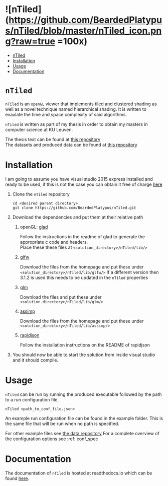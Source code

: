 # ![nTiled](https://github.com/BeardedPlatypus/nTiled/blob/master/nTiled_icon.png?raw=true =100x)

- [nTiled](#ntiled)
- [Installation](#installation)
- [Usage](#usage)
- [Documentation](#documentation)

# `nTiled`

`nTiled` is an `openGL` viewer that implements tiled and clustered shading as
well as a novel technique named hierarchical shading. It is written to evaulate
the time and space complexity of said algorithms.  

`nTiled` is written as part of my thesis in order to obtain my masters in
computer science at KU Leuven.  

The thesis text can be found at [this repository](https://github.com/BeardedPlatypus/thesis-latex)  
The datasets and produced data can be found at [this repository](https://github.com/BeardedPlatypus/thesis-data-suite)  


# Installation

I am going to assume you have visual studio 2015 express installed and ready
to be used, if this is not the case you can obtain it free of charge
[here](https://www.visualstudio.com/downloads/)

1. Clone the `nTiled` repository  

       cd <desired parent directory>
       git clone https://github.com/BeardedPlatypus/nTiled.git
      
2. Download the dependencies and put them at their relative path
   1. openGL: [glad](https://github.com/Dav1dde/glad)  
   
      Follow the instructions in the readme of glad to generate the
      appropriate c code and headers.  
      Place these these files at `<solution_directory>/nTiled/lib/>`   
      
   2. [glfw](http://www.glfw.org)  
   
      Download the files from the homepage and put these under
      `<solution_directory>/nTiled/lib/glfw/>`
      If a different version then 3.1.2 is used this needs to be
      updated in the `nTiled` properties  
      
   3. [glm](https://github.com/g-truc/glm/releases)  
   
      Download the files and put these under
      `<solution_directory>/nTiled/lib/glm/>`  
      
   4. [assimp](http://www.assimp.org)  
   
      Download the files from the homepage and put these under
      `<solution_directory>/nTiled/lib/assimp/>`  
      
   5. [rapidjson](https://github.com/miloyip/rapidjson)  
   
      Follow the installation instructions on the README of rapidjson  

3. You should now be able to start the solution from inside visual studio
   and it should compile.  


# Usage

`nTiled` can be run by running the produced executable followed by
the path to a run configuration file.

    nTiled <path_to_conf_file.json>

An example run configuration file can be found in the example folder.
This is the same file that will be run when no path is specified.

For other example files see [the data repository](https://github.com/BeardedPlatypus/thesis-data-suite)
For a complete overview of the configuration options see :ref: conf_spec


# Documentation

The documentation of `nTiled` is hosted at readthedocs.io which can be found 
[here](www.readthedocs.io).
